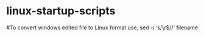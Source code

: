 # linux-startup-scripts
#To convert windows edited file to Linux format use, sed -i 's/\r$//' filename
